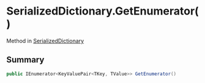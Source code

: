 # SerializedDictionary.GetEnumerator()

Method in [SerializedDictionary](/docs/api/csharp/yarn.unity.serializeddictionary.md)

## Summary



```csharp
public IEnumerator<KeyValuePair<TKey, TValue>> GetEnumerator()
```

